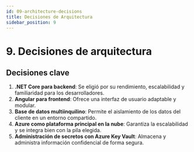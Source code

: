```yaml
---
id: 09-architecture-decisions
title: Decisiones de Arquitectura
sidebar_position: 9
---
```


# 9. Decisiones de arquitectura

## Decisiones clave
1. **.NET Core para backend**: Se eligió por su rendimiento, escalabilidad y familiaridad para los desarrolladores.
2. **Angular para frontend**: Ofrece una interfaz de usuario adaptable y modular.
3. **Base de datos multiinquilino**: Permite el aislamiento de los datos del cliente en un entorno compartido.
4. **Azure como plataforma principal en la nube**: Garantiza la escalabilidad y se integra bien con la pila elegida.
5. **Administración de secretos con Azure Key Vault**: Almacena y administra información confidencial de forma segura.